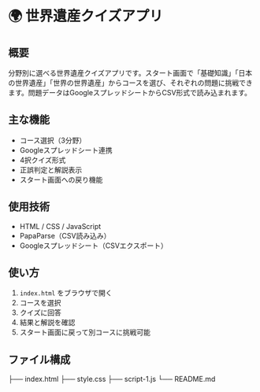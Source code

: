 # 🌍 世界遺産クイズアプリ

## 概要
分野別に選べる世界遺産クイズアプリです。スタート画面で「基礎知識」「日本の世界遺産」「世界の世界遺産」からコースを選び、それぞれの問題に挑戦できます。問題データはGoogleスプレッドシートからCSV形式で読み込まれます。

## 主な機能
- コース選択（3分野）
- Googleスプレッドシート連携
- 4択クイズ形式
- 正誤判定と解説表示
- スタート画面への戻り機能

## 使用技術
- HTML / CSS / JavaScript
- PapaParse（CSV読み込み）
- Googleスプレッドシート（CSVエクスポート）

## 使い方
1. `index.html` をブラウザで開く  
2. コースを選択  
3. クイズに回答  
4. 結果と解説を確認  
5. スタート画面に戻って別コースに挑戦可能

## ファイル構成
├── index.html
├── style.css
├── script-1.js
└── README.md
